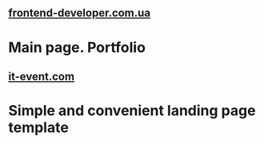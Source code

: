 ## [frontend-developer.com.ua](https://0neLife.github.io/portfolio)
Main page. Portfolio
=============================

## [it-event.com](https://0neLife.github.io/it-event)
Simple and convenient landing page template
=============================

